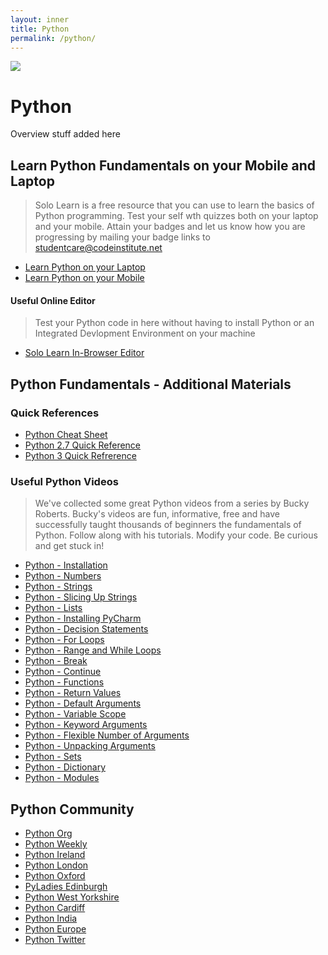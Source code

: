 ```yaml
---
layout: inner
title: Python
permalink: /python/
---
```


<img src="{{site.data.global.url}}assets/python-logo.png">

# Python

Overview stuff added here



## Learn Python Fundamentals on your Mobile and Laptop
> Solo Learn is a free resource that you can use to learn the basics of Python programming. 
 Test your self wth quizzes both on your laptop and your mobile. 
 Attain your badges and let us know how you are progressing by mailing your badge links to studentcare@codeinstitute.net
 
 - [Learn Python on your Laptop](http://www.sololearn.com/Course/Python/)
 - [Learn Python on your Mobile](https://play.google.com/store/apps/details?id=com.sololearn.csstrial&hl=en)
 
 
#### Useful Online Editor  

> Test your Python code in here without having to install Python or an Integrated Devlopment Environment on your machine

- [Solo Learn In-Browser Editor](http://code.sololearn.com/#html)

 
## Python Fundamentals - Additional Materials

### Quick References

- [Python Cheat Sheet ](http://www.cogsci.rpi.edu/~destem/igd/python_cheat_sheet.pdf)
- [Python 2.7 Quick Reference ](http://www.astro.up.pt/~sousasag/Python_For_Astronomers/Python_qr.pdf)
- [Python 3 Quick Refrerence ](https://perso.limsi.fr/pointal/_media/python:cours:mementopython3-english.pdf)




### Useful Python Videos

> We've collected some great Python videos from a series by Bucky Roberts. Bucky's videos are fun, informative, 
free and have successfully taught thousands of beginners the fundamentals of Python. 
Follow along with his tutorials. Modify your code. Be curious and get stuck in!



- [Python - Installation ](https://www.youtube.com/watch?v=HBxCHonP6Ro&feature=youtu.be)
- [Python - Numbers ](https://www.youtube.com/watch?v=l3fEBrKr68w)
- [Python - Strings ](https://www.youtube.com/watch?v=DKNKETUjqDM)
- [Python - Slicing Up Strings ](https://www.youtube.com/watch?v=pVvf3Q-aCsM)
- [Python - Lists](https://www.youtube.com/watch?v=UUbHQL2hrkk)
- [Python - Installing PyCharm](https://www.youtube.com/watch?v=CkAi_hz9CcI)
- [Python - Decision Statements](https://www.youtube.com/watch?v=IBVKHRSPGZQ)
- [Python - For Loops](https://www.youtube.com/watch?v=xylV34VqDFQ)
- [Python - Range and While Loops](https://www.youtube.com/watch?v=yYb5vVa7fbY)
- [Python - Break](https://www.youtube.com/watch?v=6NyuWPxcUWM)
- [Python - Continue](https://www.youtube.com/watch?v=68EhtQbgXRc)
- [Python - Functions](https://www.youtube.com/watch?v=5FodMMdYgmI)
- [Python - Return Values](https://www.youtube.com/watch?v=sVI4g1CA3lM)
- [Python - Default Arguments](https://www.youtube.com/watch?v=Jn8FmWa7w24)
- [Python - Variable Scope](https://www.youtube.com/watch?v=hZGPTyjOACI)
- [Python - Keyword Arguments](https://www.youtube.com/watch?v=KO22ZM0jeic)
- [Python - Flexible Number of Arguments](https://www.youtube.com/watch?v=Z4E9zuWM47Q)
- [Python - Unpacking Arguments](https://www.youtube.com/watch?v=fa3-F4Cul_0)
- [Python - Sets](https://www.youtube.com/watch?v=23eY8n08pMc)
- [Python - Dictionary](https://www.youtube.com/watch?v=BSNFRKG1MfE)
- [Python - Modules](https://www.youtube.com/watch?v=WN4A6iJOUns)



## Python Community
- [Python Org](https://www.python.org/community/)
- [Python Weekly](http://www.pythonweekly.com/)
- [Python Ireland](https://python.ie/)
- [Python London](http://www.meetup.com/The-London-Python-Group-TLPG/)
- [Python Oxford](http://www.meetup.com/oxfordpython/)
- [PyLadies Edinburgh](http://www.meetup.com/PyLadiesEdinburgh/)
- [Python West Yorkshire](http://wypy.org.uk/)
- [Python Cardiff](http://www.meetup.com/PyDiff/)
- [Python India](https://pssi.org.in/)
- [Python Europe](http://www.europython-society.org/)
- [Python Twitter](https://twitter.com/ThePSF)












